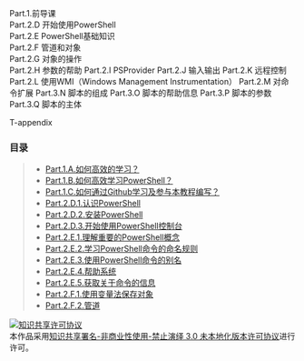 Part.1.前导课  
Part.2.D 开始使用PowerShell  
Part.2.E PowerShell基础知识  
Part.2.F 管道和对象  
Part.2.G 对象的操作  
Part.2.H 参数的帮助
Part.2.I PSProvider
Part.2.J 输入输出
Part.2.K 远程控制
Part.2.L 使用WMI（Windows Management Instrumentation）
Part.2.M 对命令扩展
Part.3.N 脚本的组成
Part.3.O 脚本的帮助信息
Part.3.P 脚本的参数
Part.3.Q 脚本的主体

T-appendix



### 目录

> - [Part.1.A.如何高效的学习？](Part.1.A.study.efficiently.ipynb)
> - [Part.1.B.如何高效学习PowerShell？](Part.1.B.how.to.learn.powershell.ipynb)
> - [Part.1.C.如何通过Github学习及参与本教程编写？](Part.1.C.learn.and.contribute.this.tutorial.via.Github.ipynb)
> - [Part.2.D.1.认识PowerShell](Part.2.D.1.what.is.powershell.ipynb)
> - [Part.2.D.2.安装PowerShell](Part.2.D.2.install.powershell.ipynb)
> - [Part.2.D.3.开始使用PowerShell控制台](Part.2.D.3.start.with.powershell.consol.ipynb)
> - [Part.2.E.1.理解重要的PowerShell概念](Part.2.E.1.important.powershell.concepts.ipynb)
> - [Part.2.E.2.学习PowerShell命令的命名规则](Part.2.E.2.command.names.ipynb)
> - [Part.2.E.3.使用PowerShell命令的别名](Part.2.E.3.command.alias.ipynb)
> - [Part.2.E.4.帮助系统](Part.2.E.4.help.system.ipynb)
> - [Part.2.E.5.获取关于命令的信息](Part.2.E.5.help.system.ipynb)
> - [Part.2.F.1.使用变量法保存对象](Part.2.F.1.help.system.ipynb)
> - [Part.2.F.2.管道](Part.2.F.2.pipelines.ipynb)


<a rel="license" href="http://creativecommons.org/licenses/by-nc-nd/3.0/"><img alt="知识共享许可协议" style="border-width:0" src="https://i.creativecommons.org/l/by-nc-nd/3.0/88x31.png" /></a><br />本作品采用<a rel="license" href="http://creativecommons.org/licenses/by-nc-nd/3.0/">知识共享署名-非商业性使用-禁止演绎 3.0 未本地化版本许可协议</a>进行许可。
